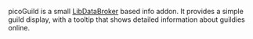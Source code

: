 picoGuild is a small [LibDataBroker](http://github.com/tekkub/libdatabroker-1-1)
based info addon. It provides a simple guild display, with a tooltip that shows
detailed information about guildies online.
